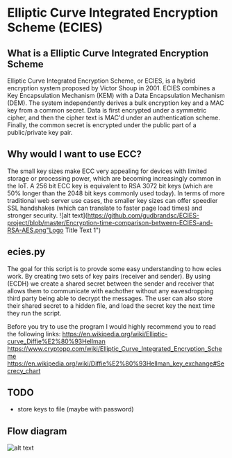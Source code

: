 # Elliptic Curve Integrated Encryption Scheme (ECIES)

## What is a Elliptic Curve Integrated Encryption Scheme
Elliptic Curve Integrated Encryption Scheme, or ECIES, is a hybrid encryption system proposed by Victor Shoup in 2001. ECIES combines a Key Encapsulation Mechanism (KEM) with a Data Encapsulation Mechanism (DEM). The system independently derives a bulk encryption key and a MAC key from a common secret. Data is first encrypted under a symmetric cipher, and then the cipher text is MAC'd under an authentication scheme. Finally, the common secret is encrypted under the public part of a public/private key pair.

## Why would I want to use ECC?
The small key sizes make ECC very appealing for devices with limited storage or processing power, which are becoming increasingly common in the IoT. A 256 bit ECC key is equivalent to RSA 3072 bit keys (which are 50% longer than the 2048 bit keys commonly used today). In terms of more traditional web server use cases, the smaller key sizes can offer speedier SSL handshakes (which can translate to faster page load times) and stronger security.
 ![alt text](https://github.com/gudbrandsc/ECIES-project/blob/master/Encryption-time-comparison-between-ECIES-and-RSA-AES.png"Logo Title Text 1")


## ecies.py
The goal for this script is to provde some easy understanding to how ecies work. By creating two sets of key pairs (receiver and sender). By using (ECDH) we create a shared secret between the sender and receiver that allows them to communicate with eachother without any eavesdropping third party being able to decrypt the messages. The user can also store their shared secret to a hidden file, and load the secret key the next time they run the script.

Before you try to use the program I would highly recommend you to read the following links: 
https://en.wikipedia.org/wiki/Elliptic-curve_Diffie%E2%80%93Hellman
https://www.cryptopp.com/wiki/Elliptic_Curve_Integrated_Encryption_Scheme
https://en.wikipedia.org/wiki/Diffie%E2%80%93Hellman_key_exchange#Secrecy_chart
## TODO
- store keys to file (maybe with password)
 
 ## Flow diagram 
 ![alt text](https://github.com/gudbrandsc/ECIES-project/blob/master/1_A3yiRaX7xBPBsovR_NyuVQ.png "Logo Title Text 1")

